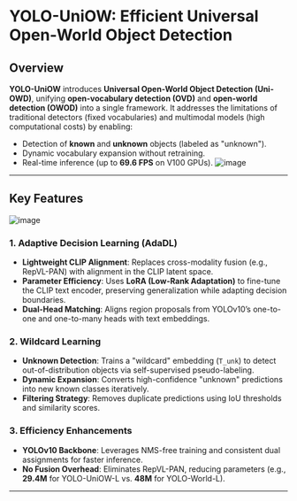 # YOLO-UniOW: Efficient Universal Open-World Object Detection

## Overview
**YOLO-UniOW** introduces **Universal Open-World Object Detection (Uni-OWD)**, unifying **open-vocabulary detection (OVD)** and **open-world detection (OWOD)** into a single framework. It addresses the limitations of traditional detectors (fixed vocabularies) and multimodal models (high computational costs) by enabling:
- Detection of **known** and **unknown** objects (labeled as "unknown").
- Dynamic vocabulary expansion without retraining.
- Real-time inference (up to **69.6 FPS** on V100 GPUs).
![image](https://github.com/user-attachments/assets/88e68af7-2140-402f-988d-e2f2fa300799)

---

## Key Features

![image](https://github.com/user-attachments/assets/0a90ba7a-ca51-435c-b6d9-4fe5f715eb06)

### 1. **Adaptive Decision Learning (AdaDL)**
- **Lightweight CLIP Alignment**: Replaces cross-modality fusion (e.g., RepVL-PAN) with alignment in the CLIP latent space.
- **Parameter Efficiency**: Uses **LoRA (Low-Rank Adaptation)** to fine-tune the CLIP text encoder, preserving generalization while adapting decision boundaries.
- **Dual-Head Matching**: Aligns region proposals from YOLOv10’s one-to-one and one-to-many heads with text embeddings.

### 2. **Wildcard Learning**
- **Unknown Detection**: Trains a "wildcard" embedding (`T_unk`) to detect out-of-distribution objects via self-supervised pseudo-labeling.
- **Dynamic Expansion**: Converts high-confidence "unknown" predictions into new known classes iteratively.
- **Filtering Strategy**: Removes duplicate predictions using IoU thresholds and similarity scores.

### 3. **Efficiency Enhancements**
- **YOLOv10 Backbone**: Leverages NMS-free training and consistent dual assignments for faster inference.
- **No Fusion Overhead**: Eliminates RepVL-PAN, reducing parameters (e.g., **29.4M** for YOLO-UniOW-L vs. **48M** for YOLO-World-L).

---
